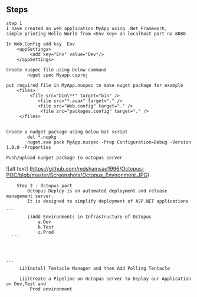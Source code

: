 ## Steps
    step 1
    I have created an web application MyApp using .Net Framework,
    simple printing Hello World from <Env key> on localhost port no 8080
    
    In Web.Config add key  Env
        <appSettings>
             <add key="Env" value="Dev"/>
        </appSettings>
        
    Create nuspec file using below command
            nuget spec Myapp.csproj
            
    put required file in MyApp.nuspec to make nuget package for example
        <files>
             <file src="bin\**" target="bin" />
                <file src="*.asax" target="." />
                <file src="Web.config" target="." />
                 <file src="packages.config" target="." />
         </files>  
            
    
    Create a nudget package using below bat script
            del *.nupkg
            nuget.exe pack MyApp.nuspec -Prop Configuration=Debug -Version 1.0.0 -Properties
            
    Push/upload nudget package to octopus server





 ![alt text] (https://github.com/mdshamsad1996/Octopus-POC/blob/master/Screenshots/Octopus_Environment.JPG)


        
```
    Step 2 : Octopus part
        Octopus Deploy is an automated deployment and release management server.
        It is designed to simplify deployment of ASP.NET applications
```

    ```
            i)Add Environments in Infrastructure of Octopus
                a.Dev
                b.Test
                c.Prod
      ```
      
            
        
            
    ```
         ii)Install Tentacle Manager and then Add Polling Tentacle 
         
         iii)Create a Pipeline on Octopus server to Deploy our Application on Dev,Test and
             Prod environment
```
         
         
         
            

        
        
    
    
    







   
